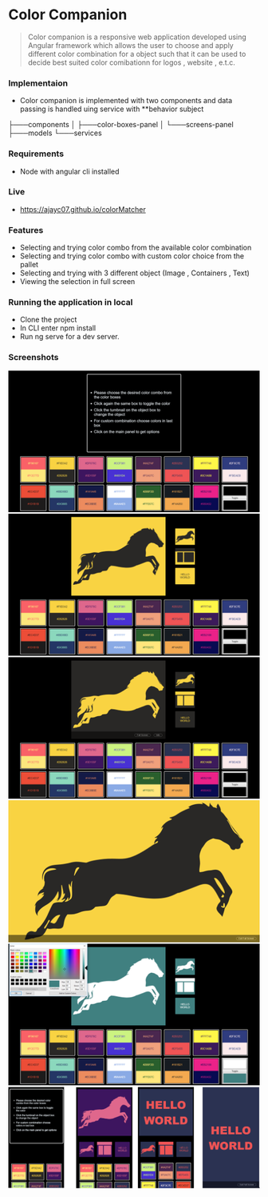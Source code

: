Color Companion
============================

> Color companion is a responsive web application developed using Angular framework which allows the user to choose and apply different color combination for a object such that it can be used to decide best suited color comibationn for logos , website , e.t.c. 

### Implementaion

- Color companion is implemented with two components and data passing is handled uing service with **behavior subject

├───components
│   ├───color-boxes-panel
│   └───screens-panel
├───models
└───services

### Requirements

- Node with angular cli installed

### Live

- https://ajayc07.github.io/colorMatcher

### Features

- Selecting and trying color combo from the available color combination
- Selecting and trying color combo with custom color choice from the pallet
- Selecting and trying with 3 different object (Image , Containers , Text)
- Viewing the selection in full screen

### Running the application in local

- Clone the project
- In CLI enter npm install
- Run ng serve for a dev server.

### Screenshots

![Instructions](./screenshots/1.Instructions.png)
![SelectingColor](./screenshots/2.SelectingColor.png)
![TogglingColorWithin](./screenshots/3.TogglingColorWithin.png)
![FullScreenMode](./screenshots/4.FullScreenMode.png)
![CustomColorSelection](./screenshots/5.CustomColorSelection.png)
![MobileView](./screenshots/6.MobileView.png)
